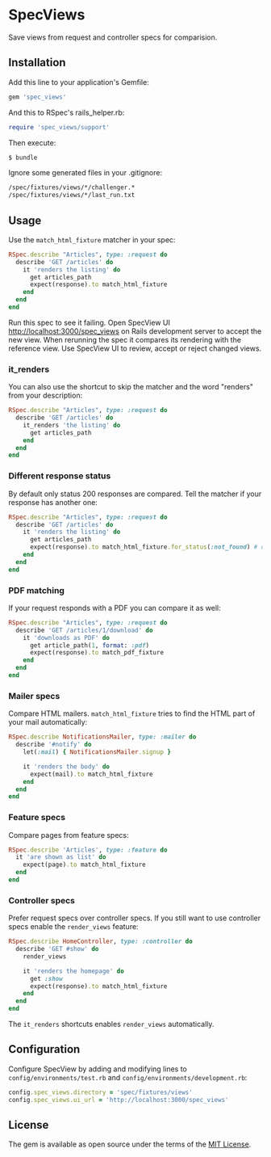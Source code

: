 # SpecViews
Save views from request and controller specs for comparision.

## Installation
Add this line to your application's Gemfile:

```ruby
gem 'spec_views'
```

And this to RSpec's rails_helper.rb:
```ruby
require 'spec_views/support'
```

Then execute:
```bash
$ bundle
```

Ignore some generated files in your .gitignore:
```bash
/spec/fixtures/views/*/challenger.*
/spec/fixtures/views/*/last_run.txt
```

## Usage
Use the `match_html_fixture` matcher in your spec:

```ruby
RSpec.describe "Articles", type: :request do
  describe 'GET /articles' do
    it 'renders the listing' do
      get articles_path
      expect(response).to match_html_fixture
    end
  end
end
```

Run this spec to see it failing. Open SpecView UI [http://localhost:3000/spec_views](http://localhost:3000/spec_views) on Rails development server to accept the new view. When rerunning the spec it compares its rendering with the reference view. Use SpecView UI to review, accept or reject changed views.

### it_renders
You can also use the shortcut to skip the matcher and the word "renders" from your description:

```ruby
RSpec.describe "Articles", type: :request do
  describe 'GET /articles' do
    it_renders 'the listing' do
      get articles_path
    end
  end
end
```

### Different response status
By default only status 200 responses are compared. Tell the matcher if your response has another one:

```ruby
RSpec.describe "Articles", type: :request do
  describe 'GET /articles' do
    it 'renders the listing' do
      get articles_path
      expect(response).to match_html_fixture.for_status(:not_found) # or 404
    end
  end
end
```

### PDF matching
If your request responds with a PDF you can compare it as well:

```ruby
RSpec.describe "Articles", type: :request do
  describe 'GET /articles/1/download' do
    it 'downloads as PDF' do
      get article_path(1, format: :pdf)
      expect(response).to match_pdf_fixture
    end
  end
end
```

### Mailer specs
Compare HTML mailers. `match_html_fixture` tries to find the HTML part of your mail automatically:

```ruby
RSpec.describe NotificationsMailer, type: :mailer do
  describe '#notify' do
    let(:mail) { NotificationsMailer.signup }

    it 'renders the body' do
      expect(mail).to match_html_fixture
    end
  end
end
```

### Feature specs
Compare pages from feature specs:

```ruby
RSpec.describe 'Articles', type: :feature do
  it 'are shown as list' do
    expect(page).to match_html_fixture
  end
end
```

### Controller specs
Prefer request specs over controller specs. If you still want to use controller specs enable the `render_views` feature:

```ruby
RSpec.describe HomeController, type: :controller do
  describe 'GET #show' do
    render_views

    it 'renders the homepage' do
      get :show
      expect(response).to match_html_fixture
    end
  end
end
```

The `it_renders` shortcuts enables `render_views` automatically.

## Configuration
Configure SpecView by adding and modifying lines to `config/environments/test.rb` and `config/environments/development.rb`:

```ruby
config.spec_views.directory = 'spec/fixtures/views'
config.spec_views.ui_url = 'http://localhost:3000/spec_views'
```

## License
The gem is available as open source under the terms of the [MIT License](https://opensource.org/licenses/MIT).
